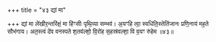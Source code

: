 +++
title = "४३ द्यां मा"

+++
द्यां मा ले॑खीर॒न्तरि॑क्षं॒ मा हि॑ꣳसीः पृथि॒व्या सम्भव॑। अ॒यꣳहि त्वा॒ स्वधि॑ति॒स्तेति॑जानः प्रणि॒नाय॑ मह॒ते सौभ॑गाय। अत॒स्त्वं दे॑व वनस्पते श॒तव॑ल्शो॒ वि॒रो॑ह स॒हस्र॑वल्शा॒ वि व॒यꣳ रु॑हेम ॥४३॥